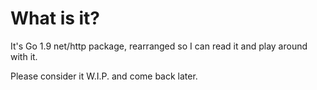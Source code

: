What is it?
===========

It's Go 1.9 net/http package, rearranged so I can read it and play around with it.

Please consider it W.I.P. and come back later.